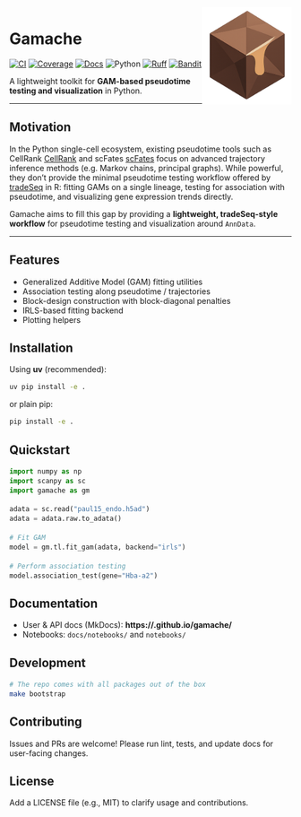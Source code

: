<img align="right" src="docs/assets/gamache_logo.png" alt="gamache logo" width="160">

# Gamache

[![CI](https://github.com/lukasadam/gamache/actions/workflows/ci.yml/badge.svg)](https://github.com/lukasadam/gamache/actions/workflows/ci.yml)
[![Coverage](https://codecov.io/gh/lukasadam/gamache/branch/develop/graph/badge.svg)](https://codecov.io/gh/lukasadam/gamache)
[![Docs](https://img.shields.io/badge/docs-mkdocs--material-blue)](https://lukasadam.github.io/gamache/)
![Python](https://img.shields.io/badge/python-3.10%2B-blue)
[![Ruff](https://img.shields.io/badge/lint-ruff-1f6feb)](https://docs.astral.sh/ruff/)
[![Bandit](https://img.shields.io/badge/security-bandit-f58549)](https://bandit.readthedocs.io)

A lightweight toolkit for **GAM-based pseudotime testing and visualization** in Python.

---

## Motivation

In the Python single-cell ecosystem, existing pseudotime tools such as CellRank [CellRank](https://cellrank.readthedocs.io/en/latest/) and scFates [scFates](https://scfates.readthedocs.io/en/latest/) focus on advanced trajectory inference methods (e.g. Markov chains, principal graphs). While powerful, they don’t provide the minimal pseudotime testing workflow offered by [tradeSeq](https://github.com/statOmics/tradeSeq) in R: fitting GAMs on a single lineage, testing for association with pseudotime, and visualizing gene expression trends directly.

Gamache aims to fill this gap by providing a **lightweight, tradeSeq-style workflow** for pseudotime testing and visualization around `AnnData`.

---

## Features

- Generalized Additive Model (GAM) fitting utilities
- Association testing along pseudotime / trajectories
- Block-design construction with block-diagonal penalties
- IRLS-based fitting backend
- Plotting helpers

## Installation

Using **uv** (recommended):

```bash
uv pip install -e .
```

or plain pip:

```bash
pip install -e .
```

## Quickstart

```python
import numpy as np
import scanpy as sc
import gamache as gm

adata = sc.read("paul15_endo.h5ad")
adata = adata.raw.to_adata()

# Fit GAM
model = gm.tl.fit_gam(adata, backend="irls")

# Perform association testing
model.association_test(gene="Hba-a2")
```

## Documentation

- User & API docs (MkDocs): **https://<ORG>.github.io/gamache/**
- Notebooks: `docs/notebooks/` and `notebooks/`

## Development

```bash
# The repo comes with all packages out of the box
make bootstrap
```

## Contributing

Issues and PRs are welcome! Please run lint, tests, and update docs for user-facing changes.

## License

Add a LICENSE file (e.g., MIT) to clarify usage and contributions.
